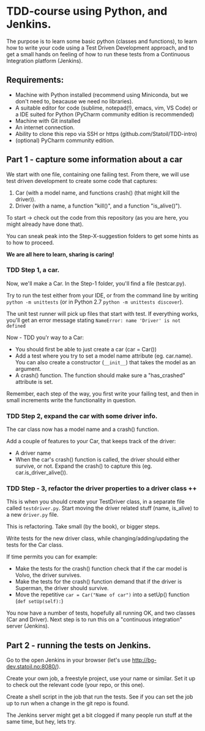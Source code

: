 # TDD-course using Python, and Jenkins.

The purpose is to learn some basic python (classes and functions), to learn how to write your code using a Test Driven Development approach, and to get a small hands on feeling of how to run these tests from a Continuous Integration platform (Jenkins).

## Requirements:
* Machine with Python installed (recommend using Miniconda, but we don't need to, beacause we need no libraries).
* A suitable editor for code (sublime, notepad(!), emacs, vim, VS Code) or a IDE suited for Python (PyCharm community edition is recommended)
* Machine with Git installed
* An internet connection.
* Ability to clone this repo via SSH or https (github.com/Statoil/TDD-intro)
* (optional) PyCharm community edition.

## Part 1 - capture some information about a car

We start with one file, containing one failing test.
From there, we will use test driven development to create some code that captures:

1. Car (with a model name, and functions crash() (that might kill the driver)).
2. Driver (with a name, a function "kill()", and a function "is_alive()").

To start -> check out the code from this repository (as you are here, you might already have done that).

You can sneak peak into the Step-X-suggestion folders to get some hints as to how to proceed.

**We are all here to learn, sharing is caring!**

### TDD Step 1, a car.

Now, we'll make a Car. In the Step-1 folder, you'll find a file (testcar.py).

Try to run the test either from your IDE, or from the command line by writing ```python -m unittests``` (or in Python 2.7 ```python -m unittests discover```).

The unit test runner will pick up files that start with test. If everything works, you'll get an error message stating ```NameError: name 'Driver' is not defined```

Now - TDD you'r way to a Car:
* You should first be able to just create a car (car = Car())
* Add a test where you try to set a model name attribute (eg. car.name). You can also create a constructor (```__init__```) that takes the model as an argument.
* A crash() function. The function should make sure a "has_crashed" attribute is set.

Remember, each step of the way, you first write your failing test, and then
in small increments write the functionality in question.

### TDD Step  2, expand the car with some driver info.
The car class now has a model name and a crash() function.

Add a couple of features to your Car, that keeps track of the driver:
* A driver name
* When the car's crash() function is called, the driver should either survive, or not. Expand the crash() to capture this (eg. car.is_driver_alive()).


### TDD Step - 3, refactor the driver properties to a driver class ++

This is when you should create your TestDriver class, in a separate file called ```testdriver.py```.
Start moving the driver related stuff (name, is_alive) to a new  ```driver.py``` file.

This is refactoring. Take small (by the book), or bigger steps.

Write tests for the new driver class, while changing/adding/updating the tests for the Car class.

If time permits you can for example:
* Make the tests for the crash() function check that if the car model is Volvo, the driver survives.
* Make the tests for the crash() function demand that if the driver is Superman, the driver should survive.
* Move the repetitive ```car = Car("Name of car")``` into a setUp() function (```def setUp(self):```)

You now have a number of tests, hopefully all running OK, and two classes (Car and Driver). Next step is to run this on
a "continuous integration" server (Jenkins).

## Part 2 - running the tests on Jenkins.
Go to the open Jenkins in your browser (let's use http://bg-dev.statoil.no:8080/).

Create your own job, a freestyle project, use your name or similar. Set it up to check out the relevant code (your repo, or this one). 

Create a shell script in the job that run the tests. 
See if you can set the job up to run when a change in the git repo is found.

The Jenkins server might get a bit clogged if many people run stuff at the same time, but hey, lets try.
